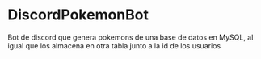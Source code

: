 # DiscordPokemonBot
Bot de discord que genera pokemons de una base de datos en MySQL, al igual que los almacena en otra tabla junto a la id de los usuarios
